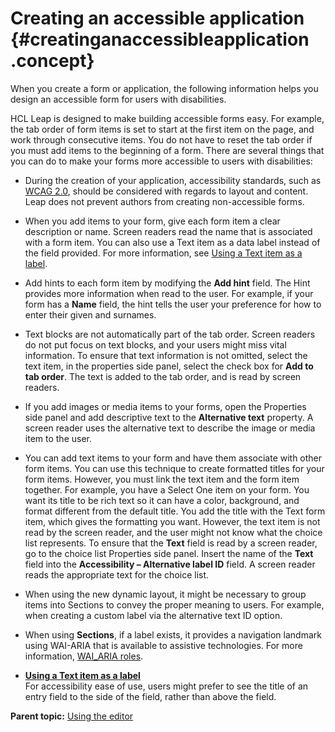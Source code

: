 # Creating an accessible application {#creatinganaccessibleapplication .concept}

When you create a form or application, the following information helps you design an accessible form for users with disabilities.

HCL Leap is designed to make building accessible forms easy. For example, the tab order of form items is set to start at the first item on the page, and work through consecutive items. You do not have to reset the tab order if you must add items to the beginning of a form. There are several things that you can do to make your forms more accessible to users with disabilities:

-   During the creation of your application, accessibility standards, such as [WCAG 2.0](http://www.w3.org/TR/WCAG20/), should be considered with regards to layout and content. Leap does not prevent authors from creating non-accessible forms.
-   When you add items to your form, give each form item a clear description or name. Screen readers read the name that is associated with a form item. You can also use a Text item as a data label instead of the field provided. For more information, see [Using a Text item as a label](ac_using_text_item_as_label.md).
-   Add hints to each form item by modifying the **Add hint** field. The Hint provides more information when read to the user. For example, if your form has a **Name** field, the hint tells the user your preference for how to enter their given and surnames.
-   Text blocks are not automatically part of the tab order. Screen readers do not put focus on text blocks, and your users might miss vital information. To ensure that text information is not omitted, select the text item, in the properties side panel, select the check box for **Add to tab order**. The text is added to the tab order, and is read by screen readers.
-   If you add images or media items to your forms, open the Properties side panel and add descriptive text to the **Alternative text** property. A screen reader uses the alternative text to describe the image or media item to the user.
-   You can add text items to your form and have them associate with other form items. You can use this technique to create formatted titles for your form items. However, you must link the text item and the form item together. For example, you have a Select One item on your form. You want its title to be rich text so it can have a color, background, and format different from the default title. You add the title with the Text form item, which gives the formatting you want. However, the text item is not read by the screen reader, and the user might not know what the choice list represents. To ensure that the **Text** field is read by a screen reader, go to the choice list Properties side panel. Insert the name of the **Text** field into the **Accessibility – Alternative label ID** field. A screen reader reads the appropriate text for the choice list.
-   When using the new dynamic layout, it might be necessary to group items into Sections to convey the proper meaning to users. For example, when creating a custom label via the alternative text ID option.
-   When using **Sections**, if a label exists, it provides a navigation landmark using WAI-ARIA that is available to assistive technologies. For more information, [WAI\_ARIA roles](http://www.w3.org/WAI/PF/aria/roles).

-   **[Using a Text item as a label](ac_using_text_item_as_label.md)**  
For accessibility ease of use, users might prefer to see the title of an entry field to the side of the field, rather than above the field.

**Parent topic:** [Using the editor](cr_using_the_editor_toc.md)


